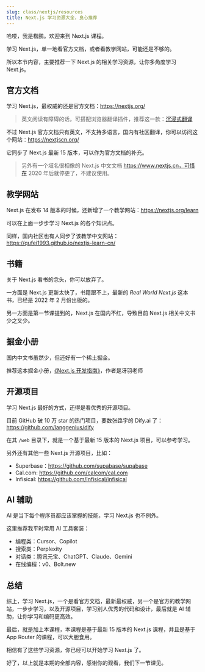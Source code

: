```yaml
---
slug: class/nextjs/resources
title: Next.js 学习资源大全，良心推荐
---
```


哈喽，我是楷鹏。欢迎来到 Next.js 课程。

学习 Next.js，单一地看官方文档，或者看教学网站，可能还是不够的。

所以本节内容，主要推荐一下 Next.js 的相关学习资源，让你多角度学习 Next.js。

## 官方文档

学习 Next.js，最权威的还是官方文档：https://nextjs.org/

> 英文阅读有障碍的话，可搭配浏览器翻译插件，推荐这一款：[沉浸式翻译](https://immersivetranslate.com/?via=kaipeng)

不过 Next.js 官方文档只有英文，不支持多语言，国内有社区翻译，你可以访问这个网站：https://nextjscn.org/

它同步了 Next.js 最新 15 版本，可以作为官方文档的补充。

>  另外有一个域名很相像的 Next.js 中文文档 https://www.nextjs.cn，可惜在 2020 年后就停更了，不建议使用。

## 教学网站

Next.js 在发布 14 版本的时候，还新增了一个教学网站：https://nextjs.org/learn

可以在上面一步步学习 Next.js 的各个知识点。

同样，国内社区也有人同步了该教学中文网站：https://qufei1993.github.io/nextjs-learn-cn/

## 书籍

关于 Next.js 看书的念头，你可以放弃了。

一方面是 Next.js 更新太快了，书籍跟不上，最新的 *Real World Next.js* 这本书，已经是 2022 年 2 月份出版的。

另一方面是第一节课提到的，Next.js 在国内不红，导致目前 Next.js 相关中文书少之又少。

## 掘金小册

国内中文书虽然少，但还好有一个稀土掘金。

推荐这本掘金小册，[《Next.js 开发指南》](https://s.juejin.cn/ds/xsVYC_uvvgE/)，作者是冴羽老师

## 开源项目

学习 Next.js 最好的方式，还得是看优秀的开源项目。

目前 GitHub 破 10 万 star 的热门项目，要数张路宇的 Dify.ai 了：https://github.com/langgenius/dify

在其 `/web` 目录下，就是一个基于最新 15 版本的 Next.js 项目，可以参考学习。

另外还有其他一些 Next.js 开源项目，比如：

- Superbase：https://github.com/supabase/supabase
- Cal.com: https://github.com/calcom/cal.com
- Infisical: https://github.com/Infisical/infisical

## AI 辅助

AI 是当下每个程序员都应该掌握的技能，学习 Next.js 也不例外。

这里推荐我平时常用 AI 工具套装：

- 编程类：Cursor、Copilot
- 搜索类：Perplexity
- 对话类：腾讯元宝、ChatGPT、Claude、Gemini
- 在线编程：v0、Bolt.new

## 总结

综上，学习 Next.js，一个是看官方文档，最新最权威，另一个是官方的教学网站，一步步学习，以及开源项目，学习别人优秀的代码和设计，最后就是 AI 辅助，让你学习和编码更高效。

最后，就是加上本课程，本课程是基于最新 15 版本的 Next.js 课程，并且是基于 App Router 的课程，可以大胆食用。

相信有了这些学习资源，你已经可以开始学习 Next.js 了。

好了，以上就是本期的全部内容，感谢你的观看，我们下一节课见。





